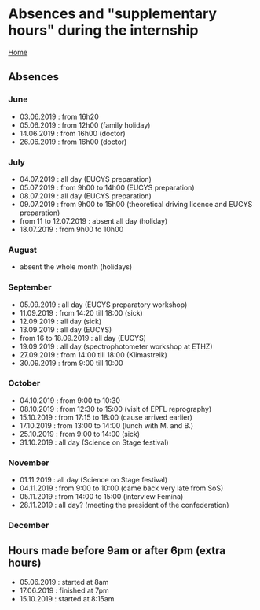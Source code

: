 # Absences and "supplementary hours" during the internship

[Home](../../README.md)

## Absences

### June

- 03.06.2019 : from 16h20
- 05.06.2019 : from 12h00 (family holiday)
- 14.06.2019 : from 16h00 (doctor)
- 26.06.2019 : from 16h00 (doctor)

### July

- 04.07.2019 : all day (EUCYS preparation)
- 05.07.2019 : from 9h00 to 14h00 (EUCYS preparation)
- 08.07.2019 : all day (EUCYS preparation)
- 09.07.2019 : from 9h00 to 15h00 (theoretical driving licence and EUCYS preparation)
- from 11 to 12.07.2019 : absent all day (holiday)
- 18.07.2019 : from 9h00 to 10h00

### August

- absent the whole month (holidays)

### September

- 05.09.2019 : all day (EUCYS preparatory workshop)
- 11.09.2019 : from 14:20 till 18:00 (sick)
- 12.09.2019 : all day (sick)
- 13.09.2019 : all day (EUCYS)
- from 16 to 18.09.2019 : all day (EUCYS)
- 19.09.2019 : all day (spectrophotometer workshop at ETHZ)
- 27.09.2019 : from 14:00 till 18:00 (Klimastreik)
- 30.09.2019 : from 9:00 till 10:00

### October

- 04.10.2019 : from 9:00 to 10:30
- 08.10.2019 : from 12:30 to 15:00 (visit of EPFL reprography)
- 15.10.2019 : from 17:15 to 18:00 (cause arrived earlier)
- 17.10.2019 : from 13:00 to 14:00 (lunch with M. and B.)
- 25.10.2019 : from 9:00 to 14:00 (sick)
- 31.10.2019 : all day (Science on Stage festival)

### November

- 01.11.2019 : all day (Science on Stage festival)
- 04.11.2019 : from 9:00 to 10:00 (came back very late from SoS)
- 05.11.2019 : from 14:00 to 15:00 (interview Femina)
- 28.11.2019 : all day? (meeting the president of the confederation)

### December

## Hours made before 9am or after 6pm (extra hours)

- 05.06.2019 : started at 8am
- 17.06.2019 : finished at 7pm
- 15.10.2019 : started at 8:15am